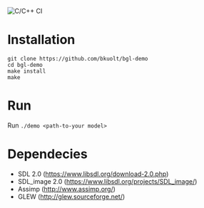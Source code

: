 ![C/C++ CI](https://github.com/bkuolt/bgl-demo/workflows/C/C++%20CI/badge.svg)

# Installation
```shell
git clone https://github.com/bkuolt/bgl-demo
cd bgl-demo
make install
make
```
# Run
Run `./demo <path-to-your model>`

# Dependecies
- SDL 2.0 (https://www.libsdl.org/download-2.0.php)
- SDL_image 2.0 (https://www.libsdl.org/projects/SDL_image/)
- Assimp (http://www.assimp.org/)
- GLEW (http://glew.sourceforge.net/)